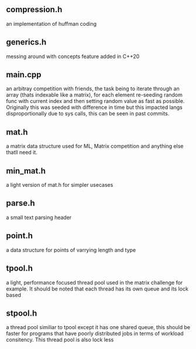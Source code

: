 compression.h
------------------------------------------
an implementation of huffman coding

generics.h
------------------------------------------
messing around with concepts feature added in C++20

main.cpp
------------------------------------------
an arbitray competition with friends,
the task being to iterate through an array
(thats indexable like a matrix), for each 
element re-seeding random func with current 
index and then setting random value as fast 
as possible. Originally this was seeded with
difference in time but this impacted langs
disproportionally due to sys calls, this
can be seen in past commits.

mat.h
------------------------------------------
a matrix data structure used for ML, Matrix 
competition and anything else thatll need it.

min_mat.h
------------------------------------------
a light version of mat.h for simpler usecases

parse.h
------------------------------------------
a small text parsing header

point.h
------------------------------------------
a data structure for points of varrying length
and type

tpool.h
------------------------------------------
a light, performance focused thread pool used
in the matrix challenge for example. It
should be noted that each thread has its own queue 
and its lock based

stpool.h
------------------------------------------
a thread pool similiar to tpool except it has
one shared queue, this should be faster for 
programs that have poorly distributed jobs in
terms of workload consitency. This thread pool 
is also lock less
